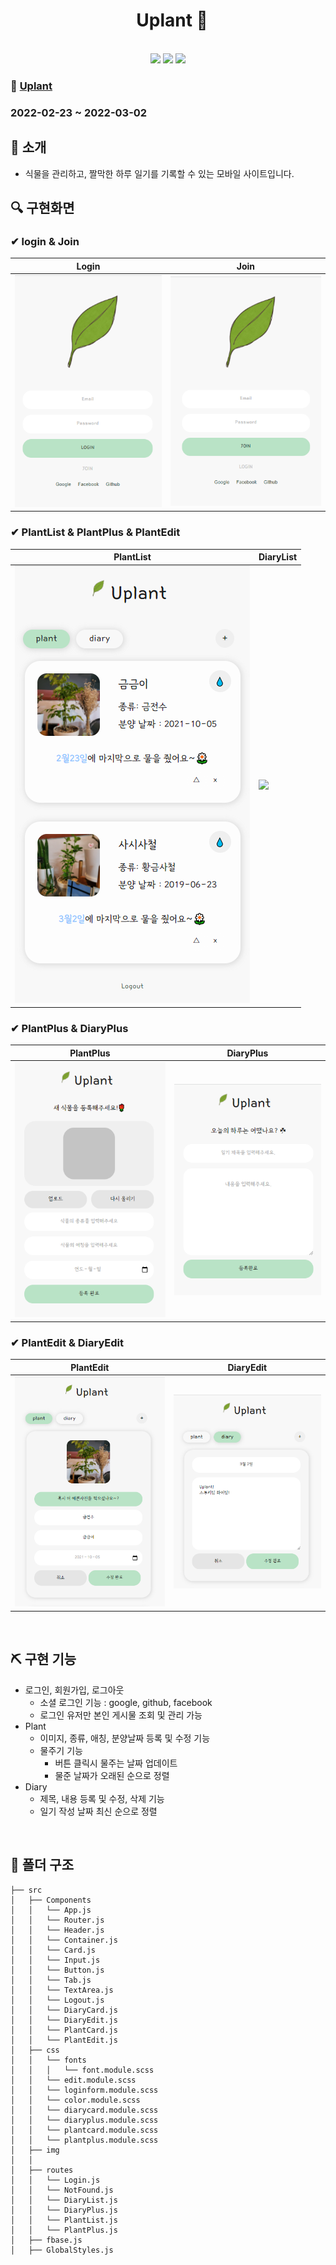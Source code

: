 <h1 align="center">&nbsp;&nbsp;Uplant 🌿</h1>
<div align="center">
    <br />
    <img src="https://img.shields.io/badge/react-61DAFB?style=flat-square&logo=react&logoColor=black"/>
    <img src="https://img.shields.io/badge/Scss-green?style=flat-square&logo=Sass&logoColor=CC6699"/>
    <img src="https://img.shields.io/badge/firebase-FFCA28?style=flat-square&logo=firebase&logoColor=white"/>
    
</div>

### 👀 [Uplant](https://abcabcp.github.io/uplant/)

### 2022-02-23 ~ 2022-03-02

## 📢 소개
- 식물을 관리하고, 짤막한 하루 일기를 기록할 수 있는 모바일 사이트입니다.

## 🔍 구현화면
### ✔ login & Join
|Login|Join|
|----|----|
|<img src="img/login.png"/>|<img src="img/join.png"/>

### ✔ PlantList & PlantPlus & PlantEdit
|PlantList|DiaryList|
|---|---|
|<img src="img/plant.png"/>|<img src="img/iary.png"/>|


### ✔ PlantPlus & DiaryPlus
|PlantPlus|DiaryPlus|
|---|---|
|<img src="img/plantplus.png"/>|<img src="img/diaryplus.png"/>|


### ✔ PlantEdit & DiaryEdit
|PlantEdit|DiaryEdit|
|---|---|
|<img src="img/plantedit.png"/>|<img src="img/diaryedit.png"/>|


<br />

## ⛏ 구현 기능
- 로그인, 회원가입, 로그아웃
  - 소셜 로그인 기능 : google, github, facebook
  - 로그인 유저만 본인 게시물 조회 및 관리 가능
- Plant
  - 이미지, 종류, 애칭, 분양날짜 등록 및 수정 기능
  - 물주기 기능
    - 버튼 클릭시 물주는 날짜 업데이트
    - 물준 날짜가 오래된 순으로 정렬
- Diary
  - 제목, 내용 등록 및 수정, 삭제 기능
  - 일기 작성 날짜 최신 순으로 정렬
  
<br />


## 📁 폴더 구조

```
├──	src	
│	├── Components
│	│   └── App.js
│	│   └── Router.js
│	│   └── Header.js
│	│   └── Container.js
│	│   └── Card.js
│	│   └── Input.js
│	│   └── Button.js
│	│   └── Tab.js
│	│   └── TextArea.js
│	│   └── Logout.js
│	│   └── DiaryCard.js
│	│   └── DiaryEdit.js
│	│   └── PlantCard.js
│	│   └── PlantEdit.js
│	├── css
│	│   └── fonts
│	│	│   └── font.module.scss
│	│   └── edit.module.scss
│	│   └── loginform.module.scss
│	│   └── color.module.scss
│	│   └── diarycard.module.scss
│	│   └── diaryplus.module.scss
│	│   └── plantcard.module.scss
│	│   └── plantplus.module.scss
│	├── img
│	│ 
│	├── routes
│	│   └── Login.js
│	│   └── NotFound.js
│	│   └── DiaryList.js
│	│   └── DiaryPlus.js
│	│   └── PlantList.js
│	│   └── PlantPlus.js
│	├── fbase.js
│	├── GlobalStyles.js

```
